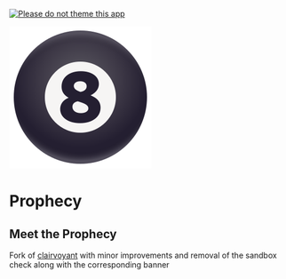 [![Please do not theme this app](https://stopthemingmy.app/badge.svg)](https://stopthemingmy.app)

![Icon](data/icons/hicolor/scalable/apps/space.rirusha.prophecy.svg?raw=true)

# Prophecy

## Meet the Prophecy

Fork of [clairvoyant](https://github.com/cassidyjames/clairvoyant) with minor improvements and removal of the sandbox check along with the corresponding banner
